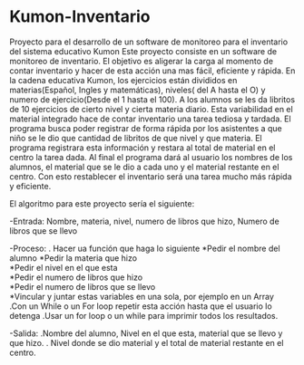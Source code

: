 # Kumon-Inventario
Proyecto para el desarrollo de un software de monitoreo para el inventario del sistema educativo Kumon
Este proyecto consiste en un software de monitoreo de inventario. El objetivo es aligerar la carga al momento de contar inventario y hacer de esta acción una mas fácil, eficiente y rápida. En la cadena educativa Kumon, los ejercicios están divididos en materias(Español, Ingles y matemáticas), niveles( del A hasta el O) y numero de ejercicio(Desde el 1 hasta el 100). A los alumnos se les da libritos de 10 ejercicios de cierto nivel y cierta materia diario. Esta variabilidad en el material integrado hace de contar inventario una tarea tediosa y tardada. El programa busca poder registrar de forma rápida por los asistentes a que niño se le dio que cantidad de libritos de que nivel y que materia. El programa registrara esta información y restara al total de material en el centro la tarea dada. Al final el programa dará al usuario los nombres de los alumnos, el material que se le dio a cada uno y el material restante en el centro. Con esto restablecer el inventario será una tarea mucho más rápida y eficiente. 

El algoritmo para este proyecto sería el siguiente:

-Entrada: Nombre, materia, nivel, numero de libros que hizo, Numero de libros que se llevo

-Proceso: 
    . Hacer ua función que haga lo siguiente
    *Pedir el nombre del alumno
    *Pedir la materia que hizo   
    *Pedir el nivel en el que esta   
    *Pedir el numero de libros que hizo  
    *Pedir el numero de libros que se llevo  
    *Vincular y juntar estas variables en una sola, por ejemplo en un Array  
    .Con un While o un For loop repetir esta acción hasta que el usuario lo detenga
    .Usar un for loop o un while para imprimir todos los resultados.

-Salida: 
        .Nombre del alumno, Nivel en el que esta, material que se llevo y que hizo.
        . Nivel donde se dio material y el total de material restante en el centro.
    

